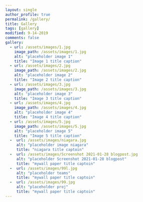 ```yaml
---
layout: single
author_profile: true
permalink: /gallery/
title: Gallery
tags: [gallery]
modified: 9-14-2019
comments: false
gallery:
  - url: /assets/images/1.jpg
    image_path: /assets/images/1.jpg
    alt: "placeholder image 1"
    title: "Image 1 title caption"
  - url: /assets/images/2.jpg
    image_path: /assets/images/2.jpg
    alt: "placeholder image 2"
    title: "Image 2 title caption"
  - url: /assets/images/3.jpg
    image_path: /assets/images/3.jpg
    alt: "placeholder image 3"
    title: "Image 3 title caption"  
  - url: /assets/images/4.jpg
    image_path: /assets/images/4.jpg
    alt: "placeholder image 4"
    title: "Image 4 title caption"
  - url: /assets/images/5.jpg
    image_path: /assets/images/5.jpg
    alt: "placeholder image 5"
    title: "Image 5 title caption" 
  -  url: /assets/images/niagara.jpg
     alt: "placeholder image niagara"
     title: "niagara title captoin"
  -  url: /assets/images/Screenshot 2021-01-28 blogpost.jpg
     alt: "placeholder Screenshot 2021-01-28 blogpost"
     title: "mywall paper title captoin"
  -  url: /assets/images/99l.jpg
     alt: "placeholder teams"
     title: "mywall paper title captoin"
  -  url: /assets/images/99.jpg
     alt: "placeholder proj"
     title: "mywall paper title captoin"
---
```




